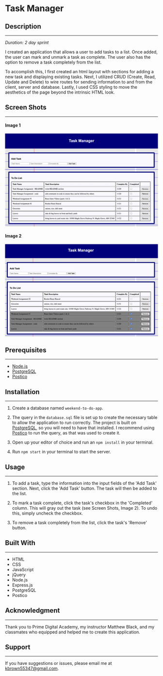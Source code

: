 # Task Manager

## Description
---

*Duration: 2 day sprint*

I created an application that allows a user to add tasks to a list. Once added, the user can mark and unmark a task as complete. The user also has the option to remove a task completely from the list. 

To accomplish this, I first created an html layout with sections for adding a new task and displaying existing tasks. Next, I utilized CRUD (Create, Read, Update and Delete) to wire routes for sending information to and from the client, server and database. Lastly, I used CSS styling to move the aesthetics of the page beyond the intrinsic HTML look.

## Screen Shots
---

#### Image 1
![alt text](images/unchecked.png)

#### Image 2
![alt text](images/checked.png)

## Prerequisites
---

- [Node.js](https://nodejs.org/en/)
- [PostgreSQL](https://www.postgresql.org/download/)
- [Postico](https://eggerapps.at/postico/)

## Installation
---

1. Create a database named `weekend-to-do-app`.

2. The query in the `database.sql` file is set up to create the necessary table to allow the application to run correctly. The project is built on [PostgreSQL](https://www.postgresql.org/download/), so you will need to have that installed. I recommend using [Postico](https://eggerapps.at/postico/) to run the query, as that was used to create it.

3. Open up your editor of choice and run an `npm install` in your terminal.

4. Run `npm start` in your terminal to start the server.

## Usage
---

1. To add a task, type the information into the input fields of the 'Add Task' section. Next, click the 'Add Task' button. The task will then be added to the list.

3. To mark a task complete, click the task's checkbox in the 'Completed' column. This will gray out the task (see Screen Shots, Image 2). To undo this, simply uncheck the checkbox.

4. To remove a task completely from the list, click the task's 'Remove' button.

## Built With
---

- HTML
- CSS
- JavaScript
- jQuery
- Node.js
- Express.js
- PostgreSQL
- Postico

## Acknowledgment
---

Thank you to Prime Digital Academy, my instructor Matthew Black, and my classmates who equipped and helped me to create this application.

## Support
---

If you have suggestions or issues, please email me at kbrown55347@gmail.com.